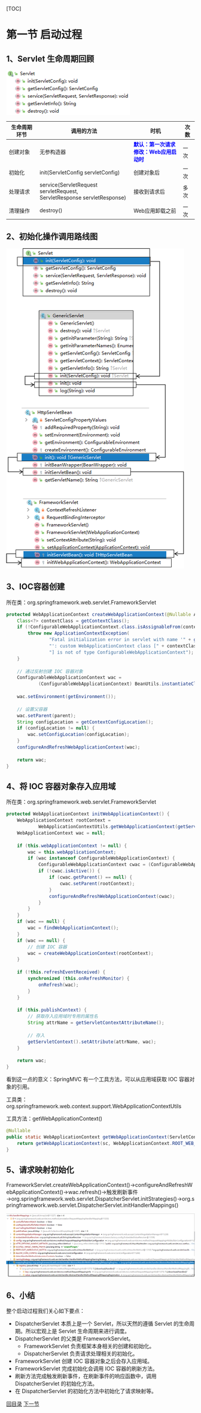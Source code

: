 [TOC]

# 第一节 启动过程

## 1、Servlet 生命周期回顾

![images](images/img002.png)



| 生命周期环节 | 调用的方法                                                   | 时机                                                         | 次数 |
| ------------ | ------------------------------------------------------------ | ------------------------------------------------------------ | ---- |
| 创建对象     | 无参构造器                                                   | <span style="color:blue;font-weight:bold;">默认：第一次请求<br />修改：Web应用启动时</span> | 一次 |
| 初始化       | init(ServletConfig servletConfig)                            | 创建对象后                                                   | 一次 |
| 处理请求     | service(ServletRequest servletRequest, <br />ServletResponse servletResponse) | 接收到请求后                                                 | 多次 |
| 清理操作     | destroy()                                                    | Web应用卸载之前                                              | 一次 |



## 2、初始化操作调用路线图

![images](images/img005.png)



## 3、IOC容器创建

所在类：org.springframework.web.servlet.FrameworkServlet

```java
protected WebApplicationContext createWebApplicationContext(@Nullable ApplicationContext parent) {
	Class<?> contextClass = getContextClass();
	if (!ConfigurableWebApplicationContext.class.isAssignableFrom(contextClass)) {
		throw new ApplicationContextException(
				"Fatal initialization error in servlet with name '" + getServletName() +
				"': custom WebApplicationContext class [" + contextClass.getName() +
				"] is not of type ConfigurableWebApplicationContext");
	}
    
    // 通过反射创建 IOC 容器对象
	ConfigurableWebApplicationContext wac =
			(ConfigurableWebApplicationContext) BeanUtils.instantiateClass(contextClass);

	wac.setEnvironment(getEnvironment());
    
    // 设置父容器
	wac.setParent(parent);
	String configLocation = getContextConfigLocation();
	if (configLocation != null) {
		wac.setConfigLocation(configLocation);
	}
	configureAndRefreshWebApplicationContext(wac);

	return wac;
}
```



## 4、将 IOC 容器对象存入应用域

所在类：org.springframework.web.servlet.FrameworkServlet

```java
protected WebApplicationContext initWebApplicationContext() {
	WebApplicationContext rootContext =
			WebApplicationContextUtils.getWebApplicationContext(getServletContext());
	WebApplicationContext wac = null;

	if (this.webApplicationContext != null) {
		wac = this.webApplicationContext;
		if (wac instanceof ConfigurableWebApplicationContext) {
			ConfigurableWebApplicationContext cwac = (ConfigurableWebApplicationContext) wac;
			if (!cwac.isActive()) {
				if (cwac.getParent() == null) {
					cwac.setParent(rootContext);
				}
				configureAndRefreshWebApplicationContext(cwac);
			}
		}
	}
	if (wac == null) {
		wac = findWebApplicationContext();
	}
	if (wac == null) {
        // 创建 IOC 容器
		wac = createWebApplicationContext(rootContext);
	}

	if (!this.refreshEventReceived) {
		synchronized (this.onRefreshMonitor) {
			onRefresh(wac);
		}
	}

	if (this.publishContext) {
		// 获取存入应用域时专用的属性名
		String attrName = getServletContextAttributeName();
        
        // 存入
		getServletContext().setAttribute(attrName, wac);
	}

	return wac;
}
```

看到这一点的意义：SpringMVC 有一个工具方法，可以从应用域获取 IOC 容器对象的引用。



工具类：org.springframework.web.context.support.WebApplicationContextUtils

工具方法：getWebApplicationContext()

```java
@Nullable
public static WebApplicationContext getWebApplicationContext(ServletContext sc) {
	return getWebApplicationContext(sc, WebApplicationContext.ROOT_WEB_APPLICATION_CONTEXT_ATTRIBUTE);
}
```



## 5、请求映射初始化

FrameworkServlet.createWebApplicationContext()→configureAndRefreshWebApplicationContext()→wac.refresh()→触发刷新事件→org.springframework.web.servlet.DispatcherServlet.initStrategies()→org.springframework.web.servlet.DispatcherServlet.initHandlerMappings()

![images](images/img006.png)



## 6、小结

整个启动过程我们关心如下要点：

- DispatcherServlet 本质上是一个 Servlet，所以天然的遵循 Servlet 的生命周期。所以宏观上是 Servlet 生命周期来进行调度。
- DispatcherServlet 的父类是 FrameworkServlet。
  - FrameworkServlet 负责框架本身相关的创建和初始化。
  - DispatcherServlet 负责请求处理相关的初始化。
- FrameworkServlet 创建 IOC 容器对象之后会存入应用域。
- FrameworkServlet 完成初始化会调用 IOC 容器的刷新方法。
- 刷新方法完成触发刷新事件，在刷新事件的响应函数中，调用 DispatcherServlet 的初始化方法。
- 在 DispatcherServlet 的初始化方法中初始化了请求映射等。



[回目录](index.html) [下一节](verse02.html)